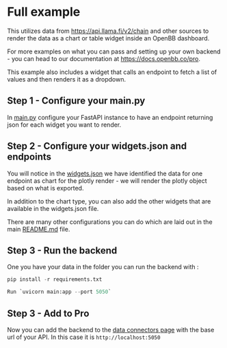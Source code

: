 # Full example

This utilizes data from <https://api.llama.fi/v2/chain> and other sources 
to render the data as a chart or table widget inside an OpenBB dashboard.

For more examples on what you can pass and setting up your own backend - 
you can head to our documentation at <https://docs.openbb.co/pro>.

This example also includes a widget that calls an endpoint to fetch a 
list of values and then renders it as a dropdown.

## Step 1 - Configure your main.py

In [main.py](/full_example/main.py) configure your FastAPI instance to 
have an endpoint returning json for each widget you want to render.

## Step 2 - Configure your widgets.json and endpoints

You will notice in the [widgets.json](/full_example/widgets.json) we 
have identified the data for one endpoint as chart for the plotly 
render - we will render the plotly object based on what is exported.

In addition to the chart type, you can also add the other widgets 
that are available in the widgets.json file.

There are many other configurations you can do which are laid out 
in the main [README.md](/README.md) file.

## Step 3 - Run the backend

One you have your data in the folder you can run the backend with :

```python
pip install -r requirements.txt
```

```python
Run `uvicorn main:app --port 5050`
```

## Step 3 - Add to Pro

Now you can add the backend to the [data connectors page](https://pro.openbb.co/app/data-connectors) 
with the base url of your API. In this case it is `http://localhost:5050`
